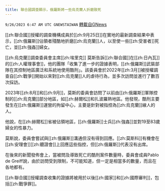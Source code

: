 ```yaml
---
title: 聯合國調查顯示，俄羅斯將一些烏克蘭人折磨致死
---
```

`9/26/2023 6:47 AM UTC GNEWSTAIWAN` [轉載自GNews](https://gnews.org/articles/1741538)



[[zh:聯合國]]授權的調查機構成員於[[zh:9月25日]]在實地的最新調查結果中表示，[[zh:俄羅斯]]佔領者殘酷地折磨[[zh:烏克蘭]]人，以至使一些[[zh:受害者]]死亡，並[[zh:強姦]]婦女。

[[zh:烏克蘭]]調查委員會主席[[zh:埃里克]] 莫斯告訴[[zh:聯合國]]在[[zh:日內瓦]]的[[zh:人權理事會]]，他的團隊「收集了進一步的證據表明，[[zh:俄羅斯]]武裝部隊在其控制地區廣泛和系統地使用酷刑」。該委員會於2022年[[zh:3月]]被授權調查自[[zh:戰爭]]開始以來對[[zh:烏克蘭]]人的虐待行為，並多次訪問並進行了數百次採訪。

  

2023年[[zh:8月]]和[[zh:9月]]，莫斯的委員會訪問了以前由[[zh:俄羅斯]]軍隊控制的[[zh:烏克蘭]]部分地區，如[[zh:赫爾松]]和扎波羅熱地區。他發現，酷刑主要發生在[[zh:俄羅斯]]運營的拘留中心，主要是針對被指控為[[zh:烏克蘭]]線人的人。

  

他說，在[[zh:赫爾松]]省被佔領地區，[[zh:俄羅斯]]士兵[[zh:強姦]]並對19至83歲婦女的性暴力。

  

莫斯說，委員會嘗試與[[zh:俄羅斯]]溝通但沒有得到回應。[[zh:莫斯科]]有機會在[[zh:安理會]][[zh:聽證會]]上回應這些指控，但[[zh:俄羅斯]]代表沒有出席。

  

在後來的新聞發佈會上，當被問及導致死亡的酷刑案件數量時，委員會成員Pablo de Greiff說，由於訪問受到限制，不可能知道，但一定是相當多的數量，而且在各地都有。

  

[[zh:聯合國]]授權調查收集的證據將被用於以後[[zh:國家]]和[[zh:國際審判]]，包括[[zh:戰爭罪]]。
